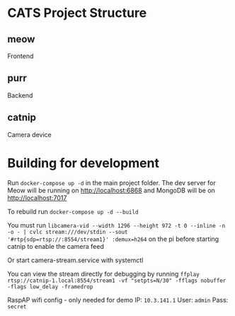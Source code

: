 # CATS Project Structure

## meow
Frontend

## purr
Backend

## catnip
Camera device


# Building for development
Run `docker-compose up -d` in the main project folder. The dev server for Meow will be running on [http://localhost:6868](http://localhost:6868) and MongoDB will be on [http://localhost:7017](http://localhost:7017)

To rebuild run `docker-compose up -d --build`

You must run `libcamera-vid --width 1296 --height 972 -t 0 --inline -n -o - | cvlc stream:///dev/stdin --sout '#rtp{sdp=rtsp://:8554/stream1}' :demux=h264` on the pi before starting catnip to enable the camera feed

Or start camera-stream.service with systemctl

You can view the stream directly for debugging by running `ffplay rtsp://catnip-1.local:8554/stream1 -vf "setpts=N/30" -fflags nobuffer -flags low_delay -framedrop`

RaspAP wifi config - only needed for demo
IP: `10.3.141.1`
User: `admin` 
Pass: `secret`
